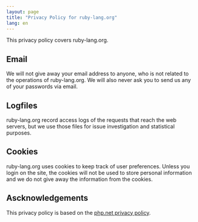 ```yaml
---
layout: page
title: "Privacy Policy for ruby-lang.org"
lang: en
---
```


This privacy policy covers ruby-lang.org.

## Email

We will not give away your email address to anyone, who is not related to the operations of ruby-lang.org. We will also never ask you to send us any of your passwords via email.

## Logfiles

ruby-lang.org record access logs of the requests that reach the web servers, but we use those files for issue investigation and statistical purposes.

## Cookies

ruby-lang.org uses cookies to keep track of user preferences. Unless you login on the site, the cookies will not be used to store personal information and we do not give away the information from the cookies.

## Ascknowledgements

This privacy policy is based on the [php.net privacy policy](https://www.php.net/privacy.php).
